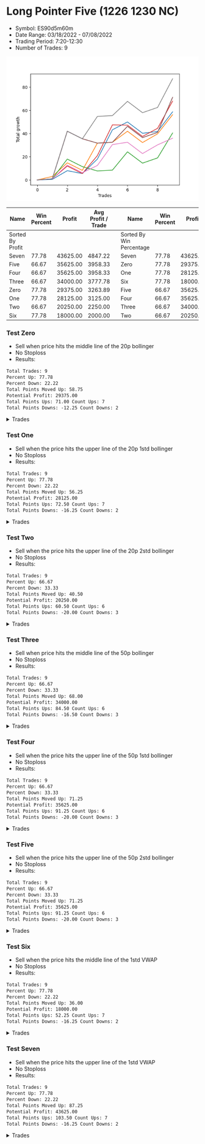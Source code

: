 # Long Pointer Five (1226 1230 NC) 
- Symbol: ES90d5m60m
- Date Range: 03/18/2022 - 07/08/2022
- Trading Period: 7:20-12:30
- Number of Trades: 9

![Plot](LongPointerFive(12261230NC)ES90d5m60m.png)

| Name | Win Percent | Profit | Avg Profit / Trade |     | Name | Win Percent | Profit | Avg Profit / Trade |
| ---- | ----------- | ------ | ------------------ | --- | ---- | ----------- | ------ | ------------------ |
| Sorted By <br> Profit | | | | | Sorted By <br> Win Percentage ||||
| Seven | 77.78 | 43625.00 | 4847.22 |     | Seven | 77.78 | 43625.00 | 4847.22 |
| Five | 66.67 | 35625.00 | 3958.33 |     | Zero | 77.78 | 29375.00 | 3263.89 |
| Four | 66.67 | 35625.00 | 3958.33 |     | One | 77.78 | 28125.00 | 3125.00 |
| Three | 66.67 | 34000.00 | 3777.78 |     | Six | 77.78 | 18000.00 | 2000.00 |
| Zero | 77.78 | 29375.00 | 3263.89 |     | Five | 66.67 | 35625.00 | 3958.33 |
| One | 77.78 | 28125.00 | 3125.00 |     | Four | 66.67 | 35625.00 | 3958.33 |
| Two | 66.67 | 20250.00 | 2250.00 |     | Three | 66.67 | 34000.00 | 3777.78 |
| Six | 77.78 | 18000.00 | 2000.00 |     | Two | 66.67 | 20250.00 | 2250.00 |

### Test Zero
* Sell when price hits the middle line of the 20p bollinger
* No Stoploss
* Results:
```
Total Trades: 9
Percent Up: 77.78
Percent Down: 22.22
Total Points Moved Up: 58.75
Potential Profit: 29375.00
Total Points Ups: 71.00 Count Ups: 7
Total Points Downs: -12.25 Count Downs: 2
```

<details><summary>Trades</summary>

<code>In: 2022-03-23 10:55:00		Out: 2022-03-23 11:28:15		Total Position Time: 33:15		Total Move Up: 0.50		Total to Date: 0.50</code> <br />
<code>In: 2022-04-20 12:05:00		Out: 2022-04-20 12:24:15		Total Position Time: 19:15		Total Move Up: 7.50		Total to Date: 8.00</code> <br />
<code>In: 2022-05-02 11:00:00		Out: 2022-05-02 11:53:35		Total Position Time: 53:35		Total Move Up: -2.50		Total to Date: 5.50</code> <br />
<code>In: 2022-05-03 11:45:00		Out: 2022-05-03 11:52:15		Total Position Time: 07:15		Total Move Up: 12.50		Total to Date: 18.00</code> <br />
<code>In: 2022-05-12 09:20:00		Out: 2022-05-12 09:33:10		Total Position Time: 13:10		Total Move Up: 25.25		Total to Date: 43.25</code> <br />
<code>In: 2022-06-21 09:15:00		Out: 2022-06-21 09:36:00		Total Position Time: 21:00		Total Move Up: 6.75		Total to Date: 50.00</code> <br />
<code>In: 2022-06-23 09:20:00		Out: 2022-06-23 10:20:55		Total Position Time: 60:55		Total Move Up: -9.75		Total to Date: 40.25</code> <br />
<code>In: 2022-06-29 09:40:00		Out: 2022-06-29 10:01:50		Total Position Time: 21:50		Total Move Up: 1.50		Total to Date: 41.75</code> <br />
<code>In: 2022-06-30 12:25:00		Out: 2022-06-30 12:32:20		Total Position Time: 07:20		Total Move Up: 17.00		Total to Date: 58.75</code> <br />


</details>

### Test One
* Sell when the price hits the upper line of the 20p 1std bollinger
* No Stoploss
* Results:
```
Total Trades: 9
Percent Up: 77.78
Percent Down: 22.22
Total Points Moved Up: 56.25
Potential Profit: 28125.00
Total Points Ups: 72.50 Count Ups: 7
Total Points Downs: -16.25 Count Downs: 2
```

<details><summary>Trades</summary>

<code>In: 2022-03-23 10:55:00		Out: 2022-03-23 11:48:00		Total Position Time: 53:00		Total Move Up: 3.00		Total to Date: 3.00</code> <br />
<code>In: 2022-04-20 12:05:00		Out: 2022-04-20 12:45:15		Total Position Time: 40:15		Total Move Up: 11.75		Total to Date: 14.75</code> <br />
<code>In: 2022-05-02 11:00:00		Out: 2022-05-02 12:00:55		Total Position Time: 60:55		Total Move Up: -6.50		Total to Date: 8.25</code> <br />
<code>In: 2022-05-03 11:45:00		Out: 2022-05-03 12:07:55		Total Position Time: 22:55		Total Move Up: 23.50		Total to Date: 31.75</code> <br />
<code>In: 2022-05-12 09:20:00		Out: 2022-05-12 10:20:55		Total Position Time: 60:55		Total Move Up: 0.75		Total to Date: 32.50</code> <br />
<code>In: 2022-06-21 09:15:00		Out: 2022-06-21 09:54:10		Total Position Time: 39:10		Total Move Up: 9.50		Total to Date: 42.00</code> <br />
<code>In: 2022-06-23 09:20:00		Out: 2022-06-23 10:20:55		Total Position Time: 60:55		Total Move Up: -9.75		Total to Date: 32.25</code> <br />
<code>In: 2022-06-29 09:40:00		Out: 2022-06-29 10:11:05		Total Position Time: 31:05		Total Move Up: 7.50		Total to Date: 39.75</code> <br />
<code>In: 2022-06-30 12:25:00		Out: 2022-07-01 06:41:25		Total Position Time: 1096:25		Total Move Up: 16.50		Total to Date: 56.25</code> <br />


</details>

### Test Two
* Sell when the price hits the upper line of the 20p 2std bollinger
* No Stoploss
* Results:
```
Total Trades: 9
Percent Up: 66.67
Percent Down: 33.33
Total Points Moved Up: 40.50
Potential Profit: 20250.00
Total Points Ups: 60.50 Count Ups: 6
Total Points Downs: -20.00 Count Downs: 3
```

<details><summary>Trades</summary>

<code>In: 2022-03-23 10:55:00		Out: 2022-03-23 11:55:55		Total Position Time: 60:55		Total Move Up: 1.00		Total to Date: 1.00</code> <br />
<code>In: 2022-04-20 12:05:00		Out: 2022-04-20 12:48:00		Total Position Time: 43:00		Total Move Up: 17.00		Total to Date: 18.00</code> <br />
<code>In: 2022-05-02 11:00:00		Out: 2022-05-02 12:00:55		Total Position Time: 60:55		Total Move Up: -6.50		Total to Date: 11.50</code> <br />
<code>In: 2022-05-03 11:45:00		Out: 2022-05-03 12:45:55		Total Position Time: 60:55		Total Move Up: -3.75		Total to Date: 7.75</code> <br />
<code>In: 2022-05-12 09:20:00		Out: 2022-05-12 10:20:55		Total Position Time: 60:55		Total Move Up: 0.75		Total to Date: 8.50</code> <br />
<code>In: 2022-06-21 09:15:00		Out: 2022-06-21 10:13:45		Total Position Time: 58:45		Total Move Up: 15.75		Total to Date: 24.25</code> <br />
<code>In: 2022-06-23 09:20:00		Out: 2022-06-23 10:20:55		Total Position Time: 60:55		Total Move Up: -9.75		Total to Date: 14.50</code> <br />
<code>In: 2022-06-29 09:40:00		Out: 2022-06-29 10:40:55		Total Position Time: 60:55		Total Move Up: 4.50		Total to Date: 19.00</code> <br />
<code>In: 2022-06-30 12:25:00		Out: 2022-07-01 06:46:10		Total Position Time: 1101:10		Total Move Up: 21.50		Total to Date: 40.50</code> <br />


</details>

### Test Three
* Sell when price hits the middle line of the 50p bollinger
* No Stoploss
* Results:
```
Total Trades: 9
Percent Up: 66.67
Percent Down: 33.33
Total Points Moved Up: 68.00
Potential Profit: 34000.00
Total Points Ups: 84.50 Count Ups: 6
Total Points Downs: -16.50 Count Downs: 3
```

<details><summary>Trades</summary>

<code>In: 2022-03-23 10:55:00		Out: 2022-03-23 11:55:55		Total Position Time: 60:55		Total Move Up: 1.00		Total to Date: 1.00</code> <br />
<code>In: 2022-04-20 12:05:00		Out: 2022-04-20 12:25:50		Total Position Time: 20:50		Total Move Up: 11.00		Total to Date: 12.00</code> <br />
<code>In: 2022-05-02 11:00:00		Out: 2022-05-02 12:00:55		Total Position Time: 60:55		Total Move Up: -6.50		Total to Date: 5.50</code> <br />
<code>In: 2022-05-03 11:45:00		Out: 2022-05-03 11:59:05		Total Position Time: 14:05		Total Move Up: 15.50		Total to Date: 21.00</code> <br />
<code>In: 2022-05-12 09:20:00		Out: 2022-05-12 09:35:15		Total Position Time: 15:15		Total Move Up: 26.50		Total to Date: 47.50</code> <br />
<code>In: 2022-06-21 09:15:00		Out: 2022-06-21 09:16:10		Total Position Time: 01:10		Total Move Up: -0.25		Total to Date: 47.25</code> <br />
<code>In: 2022-06-23 09:20:00		Out: 2022-06-23 10:20:55		Total Position Time: 60:55		Total Move Up: -9.75		Total to Date: 37.50</code> <br />
<code>In: 2022-06-29 09:40:00		Out: 2022-06-29 10:10:45		Total Position Time: 30:45		Total Move Up: 7.00		Total to Date: 44.50</code> <br />
<code>In: 2022-06-30 12:25:00		Out: 2022-06-30 12:36:55		Total Position Time: 11:55		Total Move Up: 23.50		Total to Date: 68.00</code> <br />


</details>

### Test Four
* Sell when the price hits the upper line of the 50p 1std bollinger
* No Stoploss
* Results:
```
Total Trades: 9
Percent Up: 66.67
Percent Down: 33.33
Total Points Moved Up: 71.25
Potential Profit: 35625.00
Total Points Ups: 91.25 Count Ups: 6
Total Points Downs: -20.00 Count Downs: 3
```

<details><summary>Trades</summary>

<code>In: 2022-03-23 10:55:00		Out: 2022-03-23 11:55:55		Total Position Time: 60:55		Total Move Up: 1.00		Total to Date: 1.00</code> <br />
<code>In: 2022-04-20 12:05:00		Out: 2022-04-21 06:30:05		Total Position Time: 1105:05		Total Move Up: 41.00		Total to Date: 42.00</code> <br />
<code>In: 2022-05-02 11:00:00		Out: 2022-05-02 12:00:55		Total Position Time: 60:55		Total Move Up: -6.50		Total to Date: 35.50</code> <br />
<code>In: 2022-05-03 11:45:00		Out: 2022-05-03 12:45:55		Total Position Time: 60:55		Total Move Up: -3.75		Total to Date: 31.75</code> <br />
<code>In: 2022-05-12 09:20:00		Out: 2022-05-12 10:20:55		Total Position Time: 60:55		Total Move Up: 0.75		Total to Date: 32.50</code> <br />
<code>In: 2022-06-21 09:15:00		Out: 2022-06-21 10:15:55		Total Position Time: 60:55		Total Move Up: 13.75		Total to Date: 46.25</code> <br />
<code>In: 2022-06-23 09:20:00		Out: 2022-06-23 10:20:55		Total Position Time: 60:55		Total Move Up: -9.75		Total to Date: 36.50</code> <br />
<code>In: 2022-06-29 09:40:00		Out: 2022-06-29 10:40:55		Total Position Time: 60:55		Total Move Up: 4.50		Total to Date: 41.00</code> <br />
<code>In: 2022-06-30 12:25:00		Out: 2022-07-01 06:55:55		Total Position Time: 1110:55		Total Move Up: 30.25		Total to Date: 71.25</code> <br />


</details>

### Test Five
* Sell when the price hits the upper line of the 50p 2std bollinger
* No Stoploss
* Results:
```
Total Trades: 9
Percent Up: 66.67
Percent Down: 33.33
Total Points Moved Up: 71.25
Potential Profit: 35625.00
Total Points Ups: 91.25 Count Ups: 6
Total Points Downs: -20.00 Count Downs: 3
```

<details><summary>Trades</summary>

<code>In: 2022-03-23 10:55:00		Out: 2022-03-23 11:55:55		Total Position Time: 60:55		Total Move Up: 1.00		Total to Date: 1.00</code> <br />
<code>In: 2022-04-20 12:05:00		Out: 2022-04-21 06:30:05		Total Position Time: 1105:05		Total Move Up: 41.00		Total to Date: 42.00</code> <br />
<code>In: 2022-05-02 11:00:00		Out: 2022-05-02 12:00:55		Total Position Time: 60:55		Total Move Up: -6.50		Total to Date: 35.50</code> <br />
<code>In: 2022-05-03 11:45:00		Out: 2022-05-03 12:45:55		Total Position Time: 60:55		Total Move Up: -3.75		Total to Date: 31.75</code> <br />
<code>In: 2022-05-12 09:20:00		Out: 2022-05-12 10:20:55		Total Position Time: 60:55		Total Move Up: 0.75		Total to Date: 32.50</code> <br />
<code>In: 2022-06-21 09:15:00		Out: 2022-06-21 10:15:55		Total Position Time: 60:55		Total Move Up: 13.75		Total to Date: 46.25</code> <br />
<code>In: 2022-06-23 09:20:00		Out: 2022-06-23 10:20:55		Total Position Time: 60:55		Total Move Up: -9.75		Total to Date: 36.50</code> <br />
<code>In: 2022-06-29 09:40:00		Out: 2022-06-29 10:40:55		Total Position Time: 60:55		Total Move Up: 4.50		Total to Date: 41.00</code> <br />
<code>In: 2022-06-30 12:25:00		Out: 2022-07-01 06:55:55		Total Position Time: 1110:55		Total Move Up: 30.25		Total to Date: 71.25</code> <br />


</details>

### Test Six
* Sell when the price hits the middle line of the 1std VWAP
* No Stoploss
* Results:
```
Total Trades: 9
Percent Up: 77.78
Percent Down: 22.22
Total Points Moved Up: 36.00
Potential Profit: 18000.00
Total Points Ups: 52.25 Count Ups: 7
Total Points Downs: -16.25 Count Downs: 2
```

<details><summary>Trades</summary>

<code>In: 2022-03-23 10:55:00		Out: 2022-03-23 11:55:55		Total Position Time: 60:55		Total Move Up: 1.00		Total to Date: 1.00</code> <br />
<code>In: 2022-04-20 12:05:00		Out: 2022-04-20 12:26:10		Total Position Time: 21:10		Total Move Up: 11.75		Total to Date: 12.75</code> <br />
<code>In: 2022-05-02 11:00:00		Out: 2022-05-02 12:00:55		Total Position Time: 60:55		Total Move Up: -6.50		Total to Date: 6.25</code> <br />
<code>In: 2022-05-03 11:45:00		Out: 2022-05-03 11:50:50		Total Position Time: 05:50		Total Move Up: 6.25		Total to Date: 12.50</code> <br />
<code>In: 2022-05-12 09:20:00		Out: 2022-05-12 09:31:15		Total Position Time: 11:15		Total Move Up: 18.00		Total to Date: 30.50</code> <br />
<code>In: 2022-06-21 09:15:00		Out: 2022-06-21 09:18:40		Total Position Time: 03:40		Total Move Up: 2.00		Total to Date: 32.50</code> <br />
<code>In: 2022-06-23 09:20:00		Out: 2022-06-23 10:20:55		Total Position Time: 60:55		Total Move Up: -9.75		Total to Date: 22.75</code> <br />
<code>In: 2022-06-29 09:40:00		Out: 2022-06-29 10:10:55		Total Position Time: 30:55		Total Move Up: 7.50		Total to Date: 30.25</code> <br />
<code>In: 2022-06-30 12:25:00		Out: 2022-06-30 12:26:10		Total Position Time: 01:10		Total Move Up: 5.75		Total to Date: 36.00</code> <br />


</details>

### Test Seven
* Sell when the price hits the upper line of the 1std VWAP
* No Stoploss
* Results:
```
Total Trades: 9
Percent Up: 77.78
Percent Down: 22.22
Total Points Moved Up: 87.25
Potential Profit: 43625.00
Total Points Ups: 103.50 Count Ups: 7
Total Points Downs: -16.25 Count Downs: 2
```

<details><summary>Trades</summary>

<code>In: 2022-03-23 10:55:00		Out: 2022-03-23 11:55:55		Total Position Time: 60:55		Total Move Up: 1.00		Total to Date: 1.00</code> <br />
<code>In: 2022-04-20 12:05:00		Out: 2022-04-21 06:30:05		Total Position Time: 1105:05		Total Move Up: 41.00		Total to Date: 42.00</code> <br />
<code>In: 2022-05-02 11:00:00		Out: 2022-05-02 12:00:55		Total Position Time: 60:55		Total Move Up: -6.50		Total to Date: 35.50</code> <br />
<code>In: 2022-05-03 11:45:00		Out: 2022-05-03 11:59:45		Total Position Time: 14:45		Total Move Up: 19.25		Total to Date: 54.75</code> <br />
<code>In: 2022-05-12 09:20:00		Out: 2022-05-12 10:20:55		Total Position Time: 60:55		Total Move Up: 0.75		Total to Date: 55.50</code> <br />
<code>In: 2022-06-21 09:15:00		Out: 2022-06-21 09:59:00		Total Position Time: 44:00		Total Move Up: 12.25		Total to Date: 67.75</code> <br />
<code>In: 2022-06-23 09:20:00		Out: 2022-06-23 10:20:55		Total Position Time: 60:55		Total Move Up: -9.75		Total to Date: 58.00</code> <br />
<code>In: 2022-06-29 09:40:00		Out: 2022-06-29 10:40:55		Total Position Time: 60:55		Total Move Up: 4.50		Total to Date: 62.50</code> <br />
<code>In: 2022-06-30 12:25:00		Out: 2022-07-01 06:46:20		Total Position Time: 1101:20		Total Move Up: 24.75		Total to Date: 87.25</code> <br />


</details>
